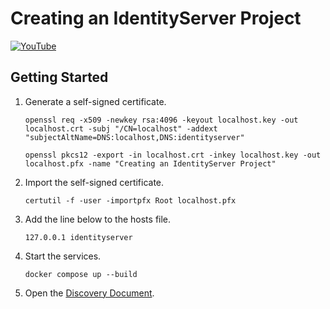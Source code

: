 # Creating an IdentityServer Project

[![YouTube](https://img.youtube.com/vi/4Odvc5mDyLg/0.jpg)](https://www.youtube.com/watch?v=4Odvc5mDyLg)

## Getting Started

1. Generate a self-signed certificate.
    ```shell
    openssl req -x509 -newkey rsa:4096 -keyout localhost.key -out localhost.crt -subj "/CN=localhost" -addext "subjectAltName=DNS:localhost,DNS:identityserver"
    ```
    ```shell
    openssl pkcs12 -export -in localhost.crt -inkey localhost.key -out localhost.pfx -name "Creating an IdentityServer Project"
    ```
1. Import the self-signed certificate.
    ```shell
    certutil -f -user -importpfx Root localhost.pfx
    ```
1. Add the line below to the hosts file.
    ```text
    127.0.0.1 identityserver
    ```
1. Start the services.
    ```shell
    docker compose up --build
    ```
1. Open the [Discovery Document](https://identityserver:5001/.well-known/openid-configuration).
